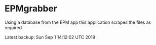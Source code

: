 # EPMgrabber
Using a database from the EPM app this application scrapes the files as required


Latest backup: Sun Sep 1 14:12:02 UTC 2019
